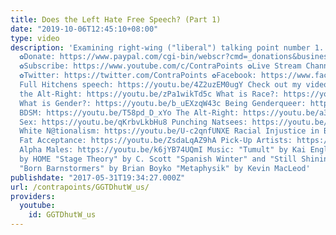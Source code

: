 ```yaml
---
title: Does the Left Hate Free Speech? (Part 1)
date: "2019-10-06T12:45:10+08:00"
type: video
description: 'Examining right-wing ("liberal") talking point number 1. ✿Patreon: https://www.patreon.com/contrapoints
  ✿Donate: https://www.paypal.com/cgi-bin/webscr?cmd=_donations&business=QAXL4AUZAQY7C&lc=US&item_name=ContraPoints&currency_code=USD&bn=PP%2dDonationsBF%3abtn_donateCC_LG%2egif%3aNonHosted
  ✿Subscribe: https://www.youtube.com/c/ContraPoints ✿Live Stream Channel: https://www.youtube.com/c/ContraPointsLive
  ✿Twitter: https://twitter.com/ContraPoints ✿Facebook: https://www.facebook.com/ContraPoints/
  Full Hitchens speech: https://youtu.be/4Z2uzEM0ugY Check out my videos about: Debating
  the Alt-Right: https://youtu.be/zPa1wikTd5c What is Race?: https://youtu.be/PY3lBKje46E
  What is Gender?: https://youtu.be/b_uEXzqW43c Being Genderqueer: https://youtu.be/0hmULQc5jIw
  BDSM: https://youtu.be/T58pd_D_xYo The Alt-Right: https://youtu.be/a3XjRO4-kGk Casual
  Sex: https://youtu.be/qKrbvLkbHu8 Punching Natsees: https://youtu.be/iEyL1rDe60w
  White N@tionalism: https://youtu.be/U-c2qnfUNXE Racial Injustice in Baltimore: https://youtu.be/8r6GBo_7UNc
  Fat Acceptance: https://youtu.be/ZsdaLqAZ9hA Pick-Up Artists: https://youtu.be/bTomsgnRZFk
  Alpha Males: https://youtu.be/k6jYB74UQmI Music: "Tumult" by Kai Engle "Far Away"
  by HOME "Stage Theory" by C. Scott "Spanish Winter" and "Still Shining" by ThePassionHiFi
  "Born Barnstormers" by Brian Boyko "Metaphysik" by Kevin MacLeod'
publishdate: "2017-05-31T19:34:27.000Z"
url: /contrapoints/GGTDhutW_us/
providers:
  youtube:
    id: GGTDhutW_us
---
```

